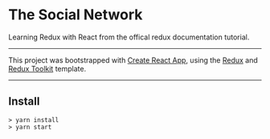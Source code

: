 # The Social Network

Learning Redux with React from the offical redux documentation tutorial.

---

This project was bootstrapped with [Create React App](https://github.com/facebook/create-react-app), using the [Redux](https://redux.js.org/) and [Redux Toolkit](https://redux-toolkit.js.org/) template.

---

## Install

```shell
> yarn install
> yarn start
```
